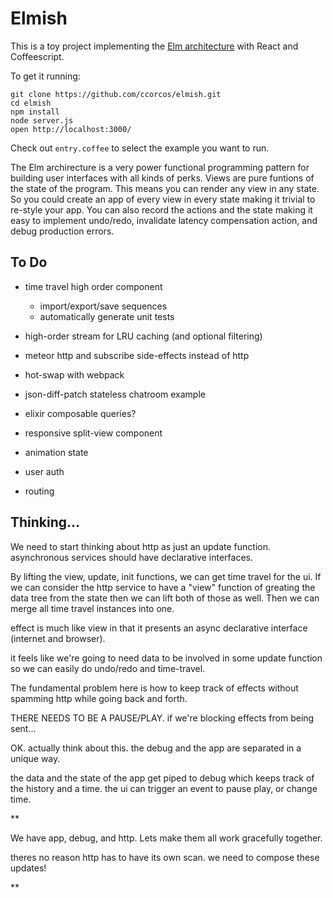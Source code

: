 # Elmish

This is a toy project implementing the [Elm architecture][arch] with React and Coffeescript.

To get it running:

    git clone https://github.com/ccorcos/elmish.git
    cd elmish
    npm install
    node server.js
    open http://localhost:3000/

Check out `entry.coffee` to select the example you want to run.

The Elm archirecture is a very power functional programming pattern for building user interfaces with all kinds of perks. Views are pure funtions of the state of the program. This means you can render any view in any state. So you could create an app of every view in every state making it trivial to re-style your app. You can also record the actions and the state making it easy to implement undo/redo, invalidate latency compensation action, and debug production errors.

## To Do

- time travel high order component
  - import/export/save sequences
  - automatically generate unit tests

- high-order stream for LRU caching (and optional filtering)
- meteor http and subscribe side-effects instead of http

- hot-swap with webpack
- json-diff-patch stateless chatroom example

- elixir composable queries?
- responsive split-view component

- animation state

- user auth
- routing


## Thinking...

We need to start thinking about http as just an update function. asynchronous services should have declarative interfaces.

By lifting the view, update, init functions, we can get time travel for the ui. If we can consider the http service to have a "view" function of greating the data tree from the state then we can lift both of those as well. Then we can merge all time travel instances into one. 

effect is much like view in that it presents an async declarative interface (internet and browser).

it feels like we're going to need data to be involved in some update function so we can easily do undo/redo and time-travel.

The fundamental problem here is how to keep track of effects without spamming http while going back and forth.

THERE NEEDS TO BE A PAUSE/PLAY. if we're blocking effects from being sent...



OK. actually think about this. the debug and the app are separated in a unique way. 


the data and the state of the app get piped to debug which keeps track of the history and a time. the ui can trigger an event to pause play, or change time. 



** 

We have app, debug, and http. Lets make them all work gracefully together.

theres no reason http has to have its own scan. we need to compose these updates!

**





[arch]: https://github.com/evancz/elm-architecture-tutorial
[rxjs-issue]: https://github.com/Reactive-Extensions/RxJS/issues/992
